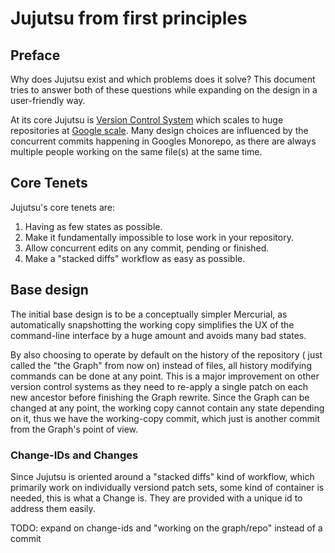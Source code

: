 # Jujutsu from first principles

## Preface

Why does Jujutsu exist and which problems does it solve? This document tries to
answer both of these questions while expanding on the design in a user-friendly
way. 

At its core Jujutsu is [Version Control System][vcs] which scales to huge 
repositories at [Google scale][billion-lines]. Many design choices are 
influenced by the concurrent commits happening in Googles Monorepo, as there 
are always multiple people working on the same file(s) at the same time.

## Core Tenets

Jujutsu's core tenets are:

 1. Having as few states as possible.
 1. Make it fundamentally impossible to lose work in your repository.
 1. Allow concurrent edits on any commit, pending or finished.
 1. Make a "stacked diffs" workflow as easy as possible.

## Base design

The initial base design is to be a conceptually simpler Mercurial, as 
automatically snapshotting the working copy simplifies the UX of the 
command-line interface by a huge amount and avoids many bad states.

By also choosing to operate by default on the history of the repository (
just called the "the Graph" from now on) instead of files, all history 
modifying commands can be done at any point. This is a major improvement on 
other version control systems as they need to re-apply a single patch on each 
new ancestor before finishing the Graph rewrite. Since the Graph can be changed
at any point, the working copy cannot contain any state depending on it, thus 
we have the working-copy commit, which just is another commit from the Graph's
point of view. 


### Change-IDs and Changes

Since Jujutsu is oriented around a "stacked diffs" kind of workflow, which 
primarily work on individually versiond patch sets, some kind of container is 
needed, this is what a Change is. They are provided with a unique id to address
them easily. 

TODO: expand on change-ids and "working on the graph/repo" instead of a commit


[billion-lines]: https://www.youtube.com/watch?v=W71BTkUbdqE&t=327s
[vcs]: https://en.wikipedia.org/wiki/Version_control 

